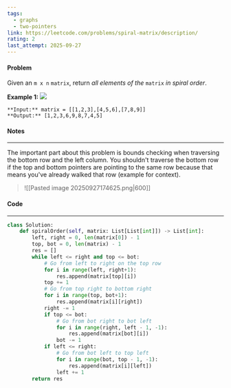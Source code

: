```yaml
---
tags:
  - graphs
  - two-pointers
link: https://leetcode.com/problems/spiral-matrix/description/
rating: 2
last_attempt: 2025-09-27
---
```

#### Problem
Given an `m x n` `matrix`, return _all elements of the_ `matrix` _in spiral order_.

**Example 1:**
![](https://assets.leetcode.com/uploads/2020/11/13/spiral1.jpg)

```
**Input:** matrix = [[1,2,3],[4,5,6],[7,8,9]]
**Output:** [1,2,3,6,9,8,7,4,5]
```

#### Notes
---
The important part about this problem is bounds checking when traversing the bottom row and the left column. You shouldn't traverse the bottom row if the top and bottom pointers are pointing to the same row because that means you've already walked that row (example for context).


>![[Pasted image 20250927174625.png|600]]


#### Code
---

```python
class Solution:
    def spiralOrder(self, matrix: List[List[int]]) -> List[int]:
        left, right = 0, len(matrix[0]) - 1
        top, bot = 0, len(matrix) - 1
        res = []
        while left <= right and top <= bot:
            # Go from left to right on the top row
            for i in range(left, right+1):
                res.append(matrix[top][i])
            top += 1
            # Go from top right to bottom right
            for i in range(top, bot+1):
                res.append(matrix[i][right])
            right -= 1
            if top <= bot:
                # Go from bot right to bot left
                for i in range(right, left - 1, -1):
                    res.append(matrix[bot][i])
                bot -= 1
            if left <= right:
                # Go from bot left to top left
                for i in range(bot, top - 1, -1):
                    res.append(matrix[i][left])
                left += 1
        return res
```
